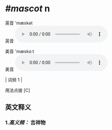 # ***\#mascot*** n
英音 'mæskət  
英音
<audio src="./media/mascot-b.aac" controls="controls"></audio>

美音 'mæskɑːt  
美音
<audio src="./media/mascot.aac" controls="controls"></audio>



| 词频 1 |  

用法点拨  [C]

英文释义
---
### 1.*高义频：* **吉祥物**  


